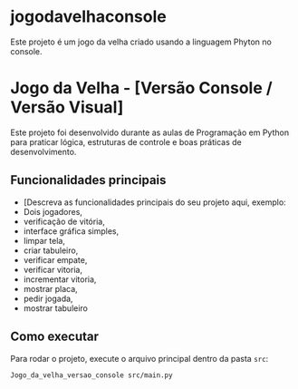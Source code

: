 # jogodavelhaconsole
Este projeto é um jogo da velha criado usando a linguagem Phyton no console.

# Jogo da Velha - [Versão Console / Versão Visual]

Este projeto foi desenvolvido durante as aulas de Programação em Python para praticar lógica, estruturas de controle e boas práticas de desenvolvimento.

## Funcionalidades principais
- [Descreva as funcionalidades principais do seu projeto aqui, exemplo:
- Dois jogadores,
-  verificação de vitória,
- interface gráfica simples,
-  limpar tela,
-  criar tabuleiro,
-  verificar empate,
-  verificar vitoria,
-  incrementar vitoria,
-  mostrar placa,
-  pedir jogada,
-  mostrar tabuleiro

## Como executar
Para rodar o projeto, execute o arquivo principal dentro da pasta `src`:

```bash
Jogo_da_velha_versao_console src/main.py
